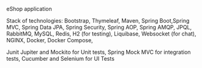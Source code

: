 eShop application

Stack of technologies:
Bootstrap, Thymeleaf,
Maven,
Spring Boot,Spring MVC, Spring Data JPA, Spring Security, Spring AOP, Spring AMQP,
JPQL,
RabbitMQ,
MySQL, Redis, H2 (for testing),
Liquibase,
Websocket (for chat),
NGINX,
Docker,
Docker Compose,

Junit Jupiter and Mockito for Unit tests,
Spring Mock MVC for integration tests,
Cucumber and Selenium for UI Tests


